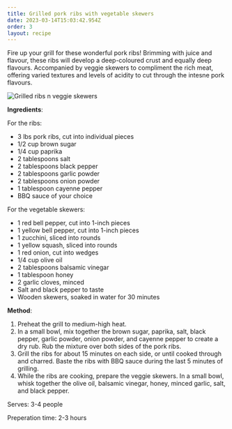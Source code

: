 ```yaml
---
title: Grilled pork ribs with vegetable skewers
date: 2023-03-14T15:03:42.954Z
order: 3
layout: recipe
---
```

Fire up your grill for these wonderful pork ribs! Brimming with juice and flavour, these ribs will develop a deep-coloured crust and equally deep flavours. Accompanied by veggie skewers to compliment the rich meat, offering varied textures and levels of acidity to cut through the intesne pork flavours.

![Grilled ribs n veggie skewers](../uploads/dall·e-2023-03-14-14.32.36-cookbook-image-of-perfect-ribs-on-the-grill-with-veggie-skewers.png "Image generated by DALL-E")

**Ingredients**:

For the ribs:

* 3 lbs pork ribs, cut into individual pieces
* 1/2 cup brown sugar
* 1/4 cup paprika
* 2 tablespoons salt
* 2 tablespoons black pepper
* 2 tablespoons garlic powder
* 2 tablespoons onion powder
* 1 tablespoon cayenne pepper
* BBQ sauce of your choice

For the vegetable skewers:

* 1 red bell pepper, cut into 1-inch pieces
* 1 yellow bell pepper, cut into 1-inch pieces
* 1 zucchini, sliced into rounds
* 1 yellow squash, sliced into rounds
* 1 red onion, cut into wedges
* 1/4 cup olive oil
* 2 tablespoons balsamic vinegar
* 1 tablespoon honey
* 2 garlic cloves, minced
* Salt and black pepper to taste
* Wooden skewers, soaked in water for 30 minutes

**Method**:

1. Preheat the grill to medium-high heat.
2. In a small bowl, mix together the brown sugar, paprika, salt, black pepper, garlic powder, onion powder, and cayenne pepper to create a dry rub. Rub the mixture over both sides of the pork ribs.
3. Grill the ribs for about 15 minutes on each side, or until cooked through and charred. Baste the ribs with BBQ sauce during the last 5 minutes of grilling.
4. While the ribs are cooking, prepare the veggie skewers. In a small bowl, whisk together the olive oil, balsamic vinegar, honey, minced garlic, salt, and black pepper.

Serves: 3-4 people

Preperation time: 2-3 hours